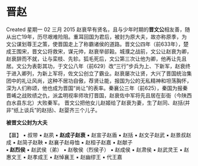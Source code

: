 # 晋赵
Created 星期一 02 三月 2015
赵衰早有贤名，且与少年时期的**晋文公**相友善，随从出亡19年，历尽艰难险阻。重耳回国为君后，被封为原大夫，故亦称原季，为文公谋划尊王之策，使晋国走上了称霸诸侯的道路。晋文公四年（前633年），楚成王围宋，晋文公将救宋，谋元帅，赵衰举郤榖。城濮之战前，文公让赵衰为卿，赵衰辞而不就，让与栾枝、先轸。狐毛死后，文公第三次让他为卿，他再让先且居。文公为表彰其功，于文公八年（前629）改“三行”步兵为上、下新军，赵衰终于进入卿列，为新上军将，佐文公创立了霸业。赵衰屡次让贤，大兴了晋国统治集团中的礼让风尚，这种不居功自傲，荐贤让能，报国为公的无私精神和坦荡胸怀，深为人们称颂，他也成为晋国“尚让”的表率。秦襄公三年（前625），秦国为报秦晋崤之战败绩之仇，派孟明视率师攻打晋国，赵衰佐中军将先且居在彭衙（今陕西白水县东北）大败秦军。
晋文公把他女儿赵姬给了赵衰为妻，生了赵同、赵括(并非“纸上谈兵”的赵括)、赵婴齐三个儿子。

**被晋文公封为大夫**

【赢】
▪ 叔带	▪ 赵夙	▪ **赵成子赵衰**	▪ 赵宣子赵盾
▪ 赵括	▪ 赵文子赵武	▪ 赵景叔赵成	▪ 赵简子赵鞅
▪ 赵襄子赵毋恤	▪ 赵桓子赵嘉	▪ 赵献子	
**▪ 赵烈侯**	▪ 赵武侯（弟）	▪ 赵敬侯（烈侯子）	▪ 赵成侯
▪ 赵肃侯	▪ 赵武灵王	▪ 赵惠文王	▪ 赵孝成王
▪ 赵悼襄王	▪ 赵幽缪王	▪ 代王嘉

